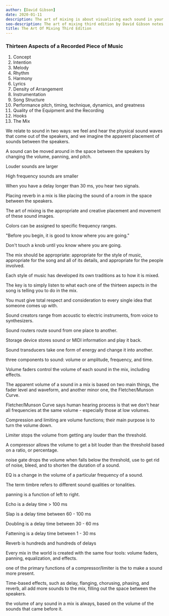 ```yaml
---
author: [David Gibson]
date: 2020-01-11
description: The art of mixing is about visualizing each sound in your mind and understanding how they fit in the song. We can do this by understanding the tools that changes the volume, pitch, and position of the sound. Remember, the four tools we can use in mixing volume faders, panning, equalization, and effects.
seo-description: The art of mixing third edition by David Gibson notes.
title: The Art Of Mixing Third Edition
---
```


### Thirteen Aspects of a Recorded Piece of Music

1. Concept
2. Intention
3. Melody
4. Rhythm
5. Harmony
6. Lyrics
7. Density of Arrangement
8. Instrumentation
9. Song Structure
10. Performance pitch, timing, technique, dynamics, and greatness
11. Quality of the Equipment and the Recording
12. Hooks
13. The Mix

We relate to sound in two ways: we feel and hear the physical sound waves that come out of the speakers, and we imagine the apparent placement of sounds between the speakers.

A sound can be moved around in the space between the speakers by changing the volume, panning, and pitch.

Louder sounds are larger

High frequency sounds are smaller

When you have a delay longer than 30 ms, you hear two signals.

Placing reverb in a mix is like placing the sound of a room in the space between the speakers.

The art of mixing is the appropriate and creative placement and movement of these sound images.

Colors can be assigned to specific frequency ranges.

"Before you begin, it is good to know where you are going."

Don't touch a knob until you know where you are going.

The mix should be appropriate: appropriate for the style of music, appropriate for the song and all of its details, and appropriate for the people involved.

Each style of music has developed its own traditions as to how it is mixed.

The key is to simply listen to what each one of the thirteen aspects in the song is telling you to do in the mix.

You must give total respect and consideration to every single idea that someone comes up with.

Sound creators range from acoustic to electric instruments, from voice to synthesizers.

Sound routers route sound from one place to another.

Storage device stores sound or MIDI information and play it back.

Sound transducers take one form of energy and change it into another.

three components to sound: volume or amplitude, frequency, and time.

Volume faders control the volume of each sound in the mix, including effects.

The apparent volume of a sound in a mix is based on two main things, the fader level and waveform, and another minor one, the Fletcher/Munson Curve.

Fletcher/Munson Curve says human hearing process is that we don't hear all frequencies at the same volume - especially those at low volumes.

Compression and limiting are volume functions; their main purpose is to turn the volume down.

Limiter stops the volume from getting any louder than the threshold.

A compressor allows the volume to get a bit louder than the threshold based on a ratio, or percentage.

noise gate drops the volume when falls below the threshold, use to get rid of noise, bleed, and to shorten the duration of a sound.

EQ is a change in the volume of a particular frequency of a sound.

The term timbre refers to different sound qualities or tonalities.

panning is a function of left to right.

Echo is a delay time > 100 ms

Slap is a delay time between 60 - 100 ms

Doubling is a delay time between 30 - 60 ms

Fattening is a delay time between 1 - 30 ms

Reverb is hundreds and hundreds of delays

Every mix in the world is created with the same four tools: volume faders, panning, equalization, and effects.

one of the primary functions of a compressor/limiter is the to make a sound more present.

Time-based effects, such as delay, flanging, chorusing, phasing, and reverb, all add more sounds to the mix, filling out the space between the speakers.

the volume of any sound in a mix is always, based on the volume of the sounds that came before it.
